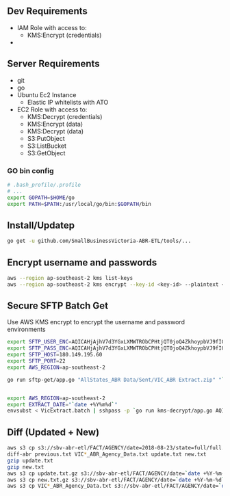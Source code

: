 
## Dev Requirements

 * IAM Role with access to:
   * KMS:Encrypt (credentials)
 * 

## Server Requirements

 * git
 * go
 * Ubuntu Ec2 Instance
   * Elastic IP whitelists with ATO
 * EC2 Role with access to:
   * KMS:Decrypt (credentials)
   * KMS:Encrypt (data)
   * KMS:Decrypt (data)
   * S3:PutObject      
   * S3:ListBucket      
   * S3:GetObject      

### GO bin config

```bash
# .bash_profile/.profile
# ...
export GOPATH=$HOME/go
export PATH=$PATH:/usr/local/go/bin:$GOPATH/bin
```

## Install/Updatep

```bash
go get -u github.com/SmallBusinessVictoria-ABR-ETL/tools/...
```

## Encrypt username and passwords

```bash
aws --region ap-southeast-2 kms list-keys
aws --region ap-southeast-2 kms encrypt --key-id <key-id> --plaintext <username or password>
```

## Secure SFTP Batch Get

Use AWS KMS encrypt to encrypt the username and password environments  

```bash
export SFTP_USER_ENC=AQICAHjAjhV7d3YGxLXMWTRObCPHtjQT0joQ4ZkhoypbVJ9fIQHuJuUm8IBYOZ3242iXQRjXAAAAezB5BgkqhkiG9w0BBwagbDBqAgEAMGUGCSqGSIb3DQEHATAeBglghkgBZQMEAS4wEQQMxAxT8oW24rAJNbtiAgEQgDjwifBrEL3vHSY3LF9bs1fQaEbHk/tOoAkbTWpdg03NKJGdsW628pdFhH7AwtWxKmNo+njLlIZ+5w==
export SFTP_PASS_ENC=AQICAHjAjhV7d3YGxLXMWTRObCPHtjQT0joQ4ZkhoypbVJ9fIQFefuYdq1x049a/iPESUlFKAAAAaDBmBgkqhkiG9w0BBwagWTBXAgEAMFIGCSqGSIb3DQEHATAeBglghkgBZQMEAS4wEQQMyY2jWUZOVygGcstEAgEQgCVKSUZMYnfxdQem2CEpMOqKgs30fzgCMv4E3ZcYvffcY9Ze7lZH
export SFTP_HOST=180.149.195.60
export SFTP_PORT=22
export AWS_REGION=ap-southeast-2

go run sftp-get/app.go "AllStates_ABR Data/Sent/VIC_ABR Extract.zip" "`date +%Y%m%d`-VIC_ABR_Extract.zip"
```


```bash

export AWS_REGION=ap-southeast-2 
export EXTRACT_DATE="`date +%Y%m%d`" 
envsubst < VicExtract.batch | sshpass -p `go run kms-decrypt/app.go AQICAHjAjhV7d3YGxLXMWTRObCPHtjQT0joQ4ZkhoypbVJ9fIQFefuYdq1x049a/iPESUlFKAAAAaDBmBgkqhkiG9w0BBwagWTBXAgEAMFIGCSqGSIb3DQEHATAeBglghkgBZQMEAS4wEQQMyY2jWUZOVygGcstEAgEQgCVKSUZMYnfxdQem2CEpMOqKgs30fzgCMv4E3ZcYvffcY9Ze7lZH` sftp -c aes256-cbc -o StrictHostKeyChecking=no -oKexAlgorithms=+diffie-hellman-group-exchange-sha256 `go run kms-decrypt/app.go AQICAHjAjhV7d3YGxLXMWTRObCPHtjQT0joQ4ZkhoypbVJ9fIQHuJuUm8IBYOZ3242iXQRjXAAAAezB5BgkqhkiG9w0BBwagbDBqAgEAMGUGCSqGSIb3DQEHATAeBglghkgBZQMEAS4wEQQMxAxT8oW24rAJNbtiAgEQgDjwifBrEL3vHSY3LF9bs1fQaEbHk/tOoAkbTWpdg03NKJGdsW628pdFhH7AwtWxKmNo+njLlIZ+5w==`@180.149.195.60

```


## Diff (Updated + New)

```bash
aws s3 cp s3://sbv-abr-etl/FACT/AGENCY/date=2018-08-23/state=full/full.txt.gz ./previous.txt.gz 
diff-abr previous.txt VIC*_ABR_Agency_Data.txt update.txt new.txt
gzip update.txt
gzip new.txt
aws s3 cp update.txt.gz s3://sbv-abr-etl/FACT/AGENCY/date=`date +%Y-%m-%d`/state=update/update.txt.gz
aws s3 cp new.txt.gz s3://sbv-abr-etl/FACT/AGENCY/date=`date +%Y-%m-%d`/state=new/new.txt.gz
aws s3 cp VIC*_ABR_Agency_Data.txt s3://sbv-abr-etl/FACT/AGENCY/date=`date +%Y-%m-%d`/state=full/full.txt.gz
```